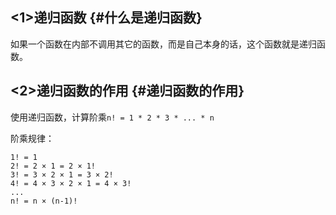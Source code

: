 ## &lt;1&gt;递归函数 {#什么是递归函数}

如果一个函数在内部不调用其它的函数，而是自己本身的话，这个函数就是递归函数。

## &lt;2&gt;递归函数的作用 {#递归函数的作用}

使用递归函数，计算阶乘`n! = 1 * 2 * 3 * ... * n`

阶乘规律：

```
1! = 1
2! = 2 × 1 = 2 × 1!
3! = 3 × 2 × 1 = 3 × 2!
4! = 4 × 3 × 2 × 1 = 4 × 3!
...
n! = n × (n-1)!
```



